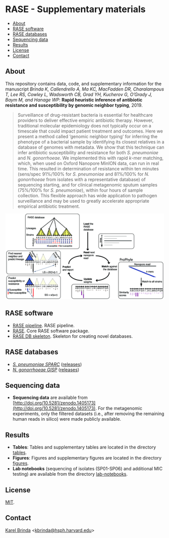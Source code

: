 # RASE - Supplementary materials


<!-- vim-markdown-toc GFM -->

* [About](#about)
* [RASE software](#rase-software)
* [RASE databases](#rase-databases)
* [Sequencing data](#sequencing-data)
* [Results](#results)
* [License](#license)
* [Contact](#contact)

<!-- vim-markdown-toc -->

## About

This repository contains data, code, and supplementary information for the
manuscript
*Brinda K, Callendrello A,  Ma KC,  MacFadden DR, Charalampous T,
Lee RS, Cowley L, Wadsworth CB, Grad YH, Kucherov G, O’Grady J, Baym M, and
Hanage WP*: **Rapid heuristic inference of antibiotic resistance and
susceptibility by genomic neighbor typing**, 2019.

<!--
Citation

> Brinda K, Callendrello A, Cowley L, Charalampous T, Lee R S, MacFadden D R,
> Kucherov G, O'Grady J, Baym M, Hanage W P. **Lineage calling can identify
> antibiotic resistant clones within minutes.** bioRxiv 403204, 2018.
> doi:[10.1101/403204](https://doi.org/10.1101/403204)
-->

> Surveillance of drug-resistant bacteria is essential for healthcare providers
  to deliver effective empiric antibiotic therapy. However, traditional
  molecular epidemiology does not typically occur on a timescale that could
  impact patient treatment and outcomes. Here we present a method called
  ‘genomic neighbor typing’ for inferring the phenotype of a bacterial sample
  by identifying its closest relatives in a database of genomes with metadata.
  We show that this technique can infer antibiotic susceptibility and
  resistance for both *S. pneumoniae* and *N. gonorrhoeae*. We implemented this
  with rapid *k*-mer matching, which, when used on Oxford Nanopore MinION data,
  can run in real time. This resulted in determination of resistance within ten
  minutes (sens/spec 91%/100% for *S. pneumoniae* and 81%/100% for *N.
  gonorrhoeae* from isolates with a representative database) of sequencing
  starting, and for clinical metagenomic sputum samples (75%/100% for *S.
  pneumoniae*), within four hours of sample collection. This flexible approach
  has wide application to pathogen surveillance and may be used to greatly
  accelerate appropriate empirical antibiotic treatment.

[![Overview of the RASE method](rase.png)](figures/Figure_1.pdf)


## RASE software

* [RASE pipeline](http://github.com/c2-d2/rase-pipeline). RASE pipeline.
* [RASE](http://github.com/c2-d2/rase). Core RASE software package.
* [RASE DB skeleton](https://github.com/c2-d2/rase-db-skeleton). Skeleton for
  creating novel databases.


## RASE databases

* [*S. pneumoniae SPARC*](https://github.com/c2-d2/rase-db-spneumoniae-sparc) ([releases](https://github.com/c2-d2/rase-db-spneumoniae-sparc/releases))
* [*N. gonorrhoeae GISP*](https://github.com/c2-d2/rase-db-ngonorrhoeae-gisp) ([releases](https://github.com/c2-d2/rase-db-ngonorrhoeae-gisp/releases))


## Sequencing data

* **Sequencing data** are available from
  [http://doi.org/10.5281/zenodo.1405173](http://doi.org/10.5281/zenodo.1405173).
  For the metagenomic experiments, only the filtered datasets (i.e., after
  removing the remaining human reads in silico) were made publicly available.

## Results

* **Tables**: Tables and supplementary tables are located in the directory
  [tables](tables).
* **Figures**: Figures and supplementary figures are located in the directory
  [figures](figures).
* **Lab notebooks** (sequencing of isolates (SP01-SP06) and additional MIC
  testing) are available from the directory [lab-notebooks](lab-notebooks).


<!--
Reproducibility

All computational steps from the paper are fully reproducible. First, reproduce
the [RASE computational environment](environment.md) (based on
[BioConda](https://bioconda.github.io/)). Then you can either download the
[precomputed RASE database](https://github.com/c2-d2/rase-db/releases/tag/v01),
or [create it from scratch](https://github.com/c2-d2/rase-db). Finally, you can
reproduce the predictions using the [RASE prediction
pipeline](https://github.com/c2-d2/rase-predict) with the [published nanopore
reads](http://doi.org/10.5281/zenodo.1405172).
-->


## License

[MIT](LICENSE).


## Contact

[Karel Brinda](https://scholar.harvard.edu/brinda) \<kbrinda@hsph.harvard.edu\>

